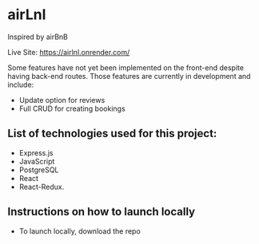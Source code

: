 # airLnl
Inspired by airBnB

Live Site: https://airlnl.onrender.com/ 

Some features have not yet been implemented on the front-end despite having back-end routes. Those features are currently in development and include:
  - Update option for reviews
  - Full CRUD for creating bookings


## List of technologies used for this project:
  - Express.js
  - JavaScript
  - PostgreSQL
  - React
  - React-Redux. 

## Instructions on how to launch locally
  - To launch locally, download the repo
